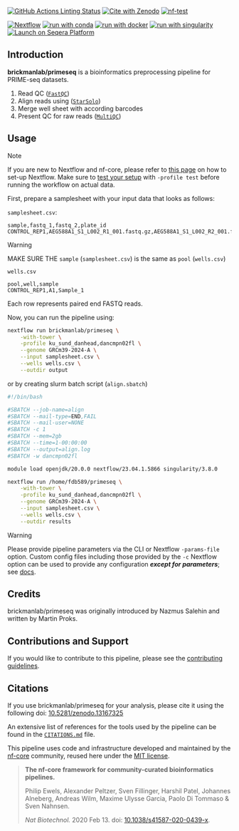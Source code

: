 [![GitHub Actions Linting Status](https://github.com/brickmanlab/primeseq/actions/workflows/linting.yml/badge.svg)](https://github.com/brickmanlab/primeseq/actions/workflows/linting.yml)
[![Cite with Zenodo](http://img.shields.io/badge/DOI-10.5281/zenodo.13167325-1073c8?labelColor=000000)](https://doi.org/10.5281/zenodo.13167325)
[![nf-test](https://img.shields.io/badge/unit_tests-nf--test-337ab7.svg)](https://www.nf-test.com)

[![Nextflow](https://img.shields.io/badge/nextflow%20DSL2-%E2%89%A523.04.0-23aa62.svg)](https://www.nextflow.io/)
[![run with conda](http://img.shields.io/badge/run%20with-conda-3EB049?labelColor=000000&logo=anaconda)](https://docs.conda.io/en/latest/)
[![run with docker](https://img.shields.io/badge/run%20with-docker-0db7ed?labelColor=000000&logo=docker)](https://www.docker.com/)
[![run with singularity](https://img.shields.io/badge/run%20with-singularity-1d355c.svg?labelColor=000000)](https://sylabs.io/docs/)
[![Launch on Seqera Platform](https://img.shields.io/badge/Launch%20%F0%9F%9A%80-Seqera%20Platform-%234256e7)](https://cloud.seqera.io/launch?pipeline=https://github.com/brickmanlab/primeseq)

## Introduction

**brickmanlab/primeseq** is a bioinformatics preprocessing pipeline for PRIME-seq
datasets.

1. Read QC ([`FastQC`](https://www.bioinformatics.babraham.ac.uk/projects/fastqc/))
2. Align reads using ([`StarSolo`](https://github.com/alexdobin/STAR/blob/master/docs/STARsolo.md))
3. Merge well sheet with according barcodes
4. Present QC for raw reads ([`MultiQC`](http://multiqc.info/))

## Usage

> [!NOTE]
> If you are new to Nextflow and nf-core, please refer to [this page](https://nf-co.re/docs/usage/installation) on how to set-up Nextflow. Make sure to [test your setup](https://nf-co.re/docs/usage/introduction#how-to-run-a-pipeline) with `-profile test` before running the workflow on actual data.

First, prepare a samplesheet with your input data that looks as follows:

`samplesheet.csv`:

```csv
sample,fastq_1,fastq_2,plate_id
CONTROL_REP1,AEG588A1_S1_L002_R1_001.fastq.gz,AEG588A1_S1_L002_R2_001.fastq.gz,1
```

> [!WARNING]
> MAKE SURE THE `sample` (`samplesheet.csv`) is the same as `pool` (`wells.csv`)

`wells.csv`

```csv
pool,well,sample
CONTROL_REP1,A1,Sample_1
```

Each row represents paired end FASTQ reads.

Now, you can run the pipeline using:

```bash
nextflow run brickmanlab/primeseq \
    -with-tower \
    -profile ku_sund_danhead,dancmpn02fl \
    --genome GRCm39-2024-A \
    --input samplesheet.csv \
    --wells wells.csv \
    --outdir output
```

or by creating slurm batch script (`align.sbatch`)

```bash
#!/bin/bash

#SBATCH --job-name=align
#SBATCH --mail-type=END,FAIL
#SBATCH --mail-user=NONE
#SBATCH -c 1
#SBATCH --mem=2gb
#SBATCH --time=1-00:00:00
#SBATCH --output=align.log
#SBATCH -w dancmpn02fl

module load openjdk/20.0.0 nextflow/23.04.1.5866 singularity/3.8.0

nextflow run /home/fdb589/primeseq \
    -with-tower \
    -profile ku_sund_danhead,dancmpn02fl \
    --genome GRCm39-2024-A \
    --input samplesheet.csv \
    --wells wells.csv \
    --outdir results
```

> [!WARNING]
> Please provide pipeline parameters via the CLI or Nextflow `-params-file` option. Custom config files including those provided by the `-c` Nextflow option can be used to provide any configuration _**except for parameters**_;
> see [docs](https://nf-co.re/usage/configuration#custom-configuration-files).

## Credits

brickmanlab/primeseq was originally introduced by Nazmus Salehin and written by Martin Proks.

## Contributions and Support

If you would like to contribute to this pipeline, please see the [contributing guidelines](.github/CONTRIBUTING.md).

## Citations

If you use brickmanlab/primeseq for your analysis, please cite it using the following doi: [10.5281/zenodo.13167325](https://doi.org/10.5281/zenodo.13167325)

An extensive list of references for the tools used by the pipeline can be found in the [`CITATIONS.md`](CITATIONS.md) file.

This pipeline uses code and infrastructure developed and maintained by the [nf-core](https://nf-co.re) community, reused here under the [MIT license](https://github.com/nf-core/tools/blob/master/LICENSE).

> **The nf-core framework for community-curated bioinformatics pipelines.**
>
> Philip Ewels, Alexander Peltzer, Sven Fillinger, Harshil Patel, Johannes Alneberg, Andreas Wilm, Maxime Ulysse Garcia, Paolo Di Tommaso & Sven Nahnsen.
>
> _Nat Biotechnol._ 2020 Feb 13. doi: [10.1038/s41587-020-0439-x](https://dx.doi.org/10.1038/s41587-020-0439-x).
